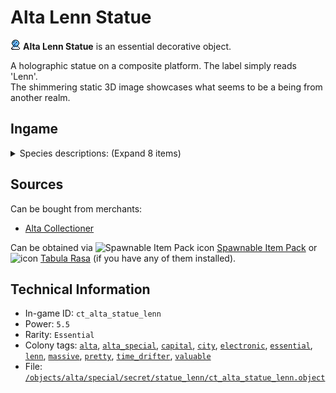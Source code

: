 # Alta Lenn Statue

<img src="https://raw.githubusercontent.com/Ceterai/Enternia/main/objects/alta/special/secret/statue_lenn/icon.png" alt="Alta Lenn Statue icon" loading="lazy" height="16px" width="auto" /> **Alta Lenn Statue** is an essential decorative object.

A holographic statue on a composite platform. The label simply reads 'Lenn'.  
The shimmering static 3D image showcases what seems to be a being from another realm.

## Ingame

<details markdown="1"><summary>Species descriptions: (Expand 8 items)</summary>

- Alta: A statue dedicated to Lenn, one of the Time Drifters, who decided to help.
- Apex: A hologram dedicated to science. An alta structure.
- Avian: An electric statue of a planet?
- Floran: A ghosstly ssstatue. Floran can't touch it.
- Glitch: Intrigued. This holographic statue looks like... a planet?
- Human: Why build an actual statue, if you can just fake it?
- Hylotl: I don't understand why someone would skip the joy of sculpting something like this.
- Novakid: A transparent solar system of sorts. I think.

</details>

## Sources

Can be bought from merchants:

- [Alta Collectioner](https://ceterai.github.io/MyEnternia/Wiki/AltaCollectioner)

Can be obtained via <img src="https://raw.githubusercontent.com/Silverfeelin/Starbound-SpawnableItemPack/master/interface/sip/iconSmall.png" alt="Spawnable Item Pack icon" width="18" height="14"/> [Spawnable Item Pack](https://steamcommunity.com/sharedfiles/filedetails/?id=733665104) or <img src="https://steamuserimages-a.akamaihd.net/ugc/263843960696222713/3EC9A7C005541F7D577EBCB8C5736B4EFC9973D6/" alt="icon" width="8" height="12"/> [Tabula Rasa](https://community.playstarbound.com/resources/the-tabula-rasa.3222/) (if you have any of them installed).

## Technical Information

- In-game ID: `ct_alta_statue_lenn`
- Power: `5.5`
- Rarity: `Essential`
- Colony tags: [`alta`](https://ceterai.github.io/MyEnternia/Wiki/Tags/Alta), [`alta_special`](https://ceterai.github.io/MyEnternia/Wiki/Tags/AltaSpecial), [`capital`](https://ceterai.github.io/MyEnternia/Wiki/Tags/Capital), [`city`](https://ceterai.github.io/MyEnternia/Wiki/Tags/City), [`electronic`](https://ceterai.github.io/MyEnternia/Wiki/Tags/Electronic), [`essential`](https://ceterai.github.io/MyEnternia/Wiki/Tags/Essential), [`lenn`](https://ceterai.github.io/MyEnternia/Wiki/Tags/Lenn), [`massive`](https://ceterai.github.io/MyEnternia/Wiki/Tags/Massive), [`pretty`](https://ceterai.github.io/MyEnternia/Wiki/Tags/Pretty), [`time_drifter`](https://ceterai.github.io/MyEnternia/Wiki/Tags/TimeDrifter), [`valuable`](https://ceterai.github.io/MyEnternia/Wiki/Tags/Valuable)
- File: [`/objects/alta/special/secret/statue_lenn/ct_alta_statue_lenn.object`](https://github.com/Ceterai/Enternia/blob/main/objects/alta/special/secret/statue_lenn/ct_alta_statue_lenn.object)
